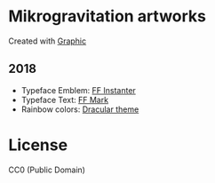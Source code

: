 # Mikrogravitation artworks

Created with [Graphic](https://www.graphic.com/)

## 2018
* Typeface Emblem: [FF Instanter](https://www.fontshop.com/families/ff-instanter)
* Typeface Text: [FF Mark](https://www.fontshop.com/families/ff-mark)
* Rainbow colors: [Dracular theme](https://github.com/dracula/dracula-theme)

# License
CC0 (Public Domain)
